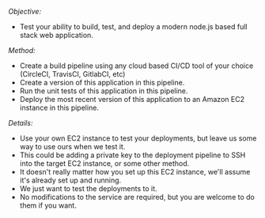 *Objective:*
- Test your ability to build, test, and deploy a modern node.js based full stack web application.

*Method:*
- Create a build pipeline using any cloud based CI/CD tool of your choice (CircleCI, TravisCI, GitlabCI, etc)
- Create a version of this application in this pipeline.
- Run the unit tests of this application in this pipeline.
- Deploy the most recent version of this application to an Amazon EC2 instance in this pipeline.

*Details:*
- Use your own EC2 instance to test your deployments, but leave us some way to use ours when we test it.
- This could be adding a private key to the deployment pipeline to SSH into the target EC2 instance, or some other method.
- It doesn't really matter how you set up this EC2 instance, we'll assume it's already set up and running.
- We just want to test the deployments to it.
- No modifications to the service are required, but you are welcome to do them if you want.
